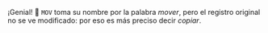 ¡Genial! :tada: `MOV` toma su nombre por la palabra _mover_, pero el registro original no se ve modificado: por eso es más preciso decir _copiar_.